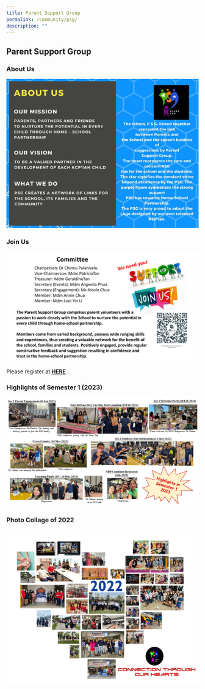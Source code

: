 ```yaml
---
title: Parent Support Group
permalink: /community/psg/
description: ""
---
```

## Parent Support Group



### About Us

![](/images/Our%20People/PSG%202.jpg)


### Join Us

![](/images/Our%20People/PSG%203.png)

Please register at&nbsp;**[HERE](https://go.gov.sg/kcpss-psgmember-registration-form)**&nbsp;.

### Highlights of Semester 1 (2023)
![](/images/Our%20People/PSG/psg_sem1.jpg)
### Photo Collage of 2022
![](/images%2FOur%20People/psgpg2.png)